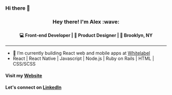 ### Hi there 👋

<!--
**alxmrtnz/alxmrtnz** is a ✨ _special_ ✨ repository because its `README.md` (this file) appears on your GitHub profile.

Here are some ideas to get you started:

- 🔭 I’m currently working on ...
- 🌱 I’m currently learning ...
- 👯 I’m looking to collaborate on ...
- 🤔 I’m looking for help with ...
- 💬 Ask me about ...
- 📫 How to reach me: ...
- 😄 Pronouns: ...
- ⚡ Fun fact: ...
-->

<h3 align="center">
Hey there! I'm Alex :wave:
<h3>
<h4 align="center">  
💻 Front-end Developer | 🎨 Product Designer | 🌆 Brooklyn, NY
</h4> <hr>

- 🔭 I’m currently building React web and mobile apps at [Whitelabel](https://whitelabelco.com/)
- React | React Native | Javascript | Node.js | Ruby on Rails | HTML | CSS/SCSS 


#### Visit my [Website](https://alxmrtnz.com/)
#### Let's connect on [LinkedIn](https://www.linkedin.com/in/alxmrtnz/)
